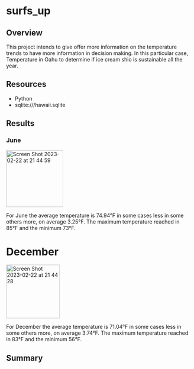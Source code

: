 # surfs_up

## Overview

This project intends to give offer more information on the temperature trends to have more information in decision making. In this particular case, Temperature in Oahu to determine if ice cream shio is sustainable all the year.

## Resources
- Python
- sqlite:///hawaii.sqlite

## Results

### June

<img width="154" alt="Screen Shot 2023-02-22 at 21 44 59" src="https://user-images.githubusercontent.com/114015620/220816970-ac042466-592d-4ea2-a90e-344065841a02.png">

For June the average temperature is 74.94°F in some cases less in some others more, on average 3.25°F. The maximum temperature reached in 85°F and the minimum 73°F. 



# December

<img width="145" alt="Screen Shot 2023-02-22 at 21 44 28" src="https://user-images.githubusercontent.com/114015620/220816924-bf713f8f-4aa7-4c01-869c-0383e3b78e2b.png">

For December the average temperature is 71.04°F in some cases less in some others more, on average 3.74°F. The maximum temperature reached in 83°F and the minimum 56°F.


## Summary

